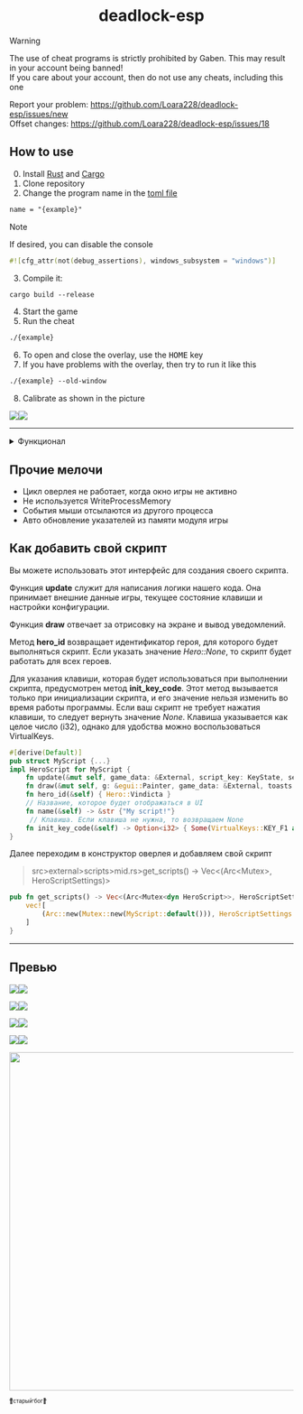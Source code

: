 
<h1 align="center">
      deadlock-esp
</h1>

> [!WARNING]
> The use of cheat programs is strictly prohibited by Gaben. This may result in your account being banned!<br>
> If you care about your account, then do not use any cheats, including this one

Report your problem: https://github.com/Loara228/deadlock-esp/issues/new<br>
Offset changes: https://github.com/Loara228/deadlock-esp/issues/18

## How to use

0. Install [Rust](https://www.rust-lang.org/ru/learn/get-started) and [Cargo](https://doc.rust-lang.org/cargo/getting-started/installation.html)
1. Clone repository
1. Change the program name in the [toml file](https://github.com/Loara228/deadlock-esp/blob/master/Cargo.toml)

```txt 
name = "{example}"
```

> [!NOTE]
> If desired, you can disable the console

```rs
#![cfg_attr(not(debug_assertions), windows_subsystem = "windows")]
```

3. Compile it:

```txt
cargo build --release
```

4. Start the game
5. Run the cheat

```txt
./{example}
```

6. To open and close the overlay, use the <kbd>HOME</kbd> key
7. If you have problems with the overlay, then try to run it like this

```txt
./{example} --old-window
```

8. Calibrate as shown in the picture

![](images/calibrate.png)![](preview)

<hr>

<details>
<summary>Функционал</summary>

+ Аимбот
   - Цели
      - Игроки
         - Голова / Шея / Грудь / Таз
      - Души, крипы
      - Выбор приоритета
   - Учитывает скорость цели
   - Контроль отдачи (RCS)
   - Настраиваемый FOV
      - Дистанция
      - Цвет
   - Настрока для максимальной дистанции
+ Радар
   - Маштаб
   - Цвета
   - Размер, позиция
   - Направления игроков
   - Иконки игрока
+ ESP игроков
   - Боксы (прямоугольник игрока)
      - Тип обводки
         - Обычный
         - Закругленный
         - Углы
      - Обводка
      - Тень обводки
      - Настройка цветов и тени обводки
   - Голова
   - Шкала здоровья игрока (healthbar)
      - Иконки
      - Настройки цвета
      - Динамеческое изменение ширины
   - Надписи
      - Отображание:
         - Здоровье
         - Название героя
         - Дистанция в метрах
      - Расположение
      - Контрастность
      - Размер шрифта
+ Offscreen
   - Здоровье
   - Дистанция
   - Иконка
+ Файл конфигурации
   - Сохранение / Загрузка
+ Список наблюдателей
   - Показывает кто за вами смотрит
   - Показывает кто еще смотрит с вами
+ Локализация
   - Русский
   - Китайский
   - Английский (Hamburger edition)
+ Скрипты
   - Shiv - Скрипт для ульты. (Работает только с квикастами). Отображает низкий порог здоровья и приминяет ульт. (работает криво)
   - Vindicta - Скрипт для ульты. Быстый выстрел.
   - Active Reload - Скрипт для прожатия перезарядки в нужный момент, работает когда есть предмет "Активная перезарядка"
   - Переключение приоритета entity - При нажатии на <kbd>F5</kbd> меняет приоритет для наведения. Крипы / Души
   - RadarToggle - При зажатии клавиши <kbd>ALT</kbd>, на радаре отображаются иконки героев (как в доте)
   - Movement - При зажатии клавиши <kbd>CTRL</kbd>, с небольшим ускорением, герой прыгает в подкате, чтобы сохранить скорость. <kbd>G</kbd> - Dash

</details>

## Прочие мелочи
   - Цикл оверлея не работает, когда окно игры не активно
   - Не используется WriteProcessMemory
   - События мыши отсылаются из другого процесса
   - Авто обновление указателей из памяти модуля игры

## Как добавить свой скрипт

Вы можете использовать этот интерфейс для создания своего скрипта. 

Функция **update** служит для написания логики нашего кода. Она принимает внешние данные игры, текущее состояние клавиши и настройки конфигурации. 

Функция **draw** отвечает за отрисовку на экране и вывод уведомлений. 

Метод **hero_id** возвращает идентификатор героя, для которого будет выполняться скрипт. Если указать значение _Hero::None_, то скрипт будет работать для всех героев. 

Для указания клавиши, которая будет использоваться при выполнении скрипта, предусмотрен метод **init_key_code**. Этот метод вызывается только при инициализации скрипта, и его значение нельзя изменить во время работы программы. Если ваш скрипт не требует нажатия клавиши, то следует вернуть значение _None_. Клавиша указывается как целое число (i32), однако для удобства можно воспользоваться VirtualKeys.<br>

```rs
#[derive(Default)]
pub struct MyScript {...}
impl HeroScript for MyScript {
    fn update(&mut self, game_data: &External, script_key: KeyState, settings: &mut Settings) {...}
    fn draw(&mut self, g: &egui::Painter, game_data: &External, toasts: &mut Toasts) {...}
    fn hero_id(&self) { Hero::Vindicta }
    // Название, которое будет отображаться в UI
    fn name(&self) -> &str {"My script!"}
     // Клавиша. Если клавиша не нужна, то возвращаем None
    fn init_key_code(&self) -> Option<i32> { Some(VirtualKeys::KEY_F1 as i32) }
}
```

Далее переходим в конструктор оверлея и добавляем свой скрипт

> src>external>scripts>mid.rs>get_scripts() -> Vec<(Arc<Mutex<dyn HeroScript>>, HeroScriptSettings)>

```rs
pub fn get_scripts() -> Vec<(Arc<Mutex<dyn HeroScript>>, HeroScriptSettings)> {
    vec![
        (Arc::new(Mutex::new(MyScript::default())), HeroScriptSettings::default())
    ]
}
```

<hr>

<!-- ## Offsets

<div align="left">
<b>
      <a href="https://github.com/Loara228/deadlock-esp/blob/master/offsets/client_dll.cs">cs💜</a> | 
      <a href="https://github.com/Loara228/deadlock-esp/blob/master/offsets/client_dll.hpp">cpp💀</a> | 
      <a href="https://github.com/Loara228/deadlock-esp/blob/master/offsets/client_dll.rs">rs🦀</a>
      (больше не обновляю)
</b>
</div>

Актуальные смещения, которые используются в проекте - [тык](https://github.com/Loara228/deadlock-esp/blob/master/src/external/offsets/mod.rs) -->

## Превью

![](images/3.png)![](preview)

![](images/ui.png)![](preview)

![](images/6.png)![](preview)

![](images/5.png)![](preview)

<div align = "center">
<img src="https://github.com/user-attachments/assets/5aa2dd1b-b106-4831-9c70-df3a672da18b" height=" 600"/>
</div>

<a href="https://www.youtube.com/watch?v=3nJs6GPmEZs"><sub><sub>💪старый бог💪</sup></sub></a>

